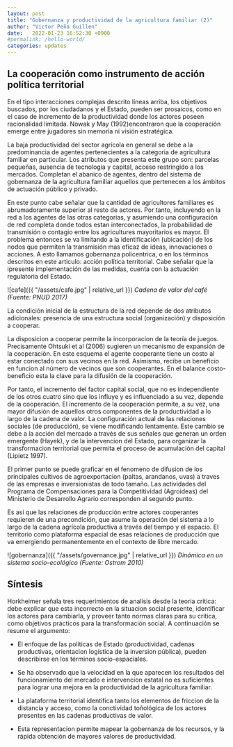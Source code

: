 ```yaml
---
layout: post
title: "Gobernanza y productividad de la agricultura familiar (2)"
author: "Victor Peña Guillen"
date:   2022-01-23 16:52:30 +0900
#permalink: /hello-world/
categories: updates
---
```


## La cooperación como instrumento de acción política territorial

En el tipo interacciones complejas descrito líneas arriba, los objetivos buscados, por los ciudadanos y el Estado, pueden ser prosaicos, como en el caso de incremento de la productividad donde los actores poseen racionalidad limitada.
Nowak y May (1992)encontraron que la cooperación emerge entre jugadores sin memoria ni visión estratégica.

La baja productividad del sector agrícola en general se debe a la predominancia de agentes pertenecientes a la categoria de agricultura familiar en particular.
Los atributos que presenta este grupo son: parcelas pequeñas, ausencia de tecnología y capital, acceso restringido a los mercados. Completan el abanico de agentes, dentro del sistema de gobernanza de la agricultura familiar aquellos que pertenecen a los ámbitos de actuación público y privado.

En este punto cabe señalar que la cantidad de agricultores familiares es abrumadoramente superior al resto de actores. Por tanto, incluyendo en la red a los agentes de las otras categorias, y asumiendo una configuración de red completa donde todos estan interconectados, la probabilidad de transmisión o contagio entre los agricultures mayoritarios es mayor.
El problema entonces se va limitando a la identificación (ubicación) de los nodos que permiten la transmisión mas eficaz de ideas, innovaciones o acciones. A esto llamamos gobernanza policentrica, o en los términos descritos en este articulo: acción política territorial. Cabe señalar que la ipresente implementación de las medidas, cuenta con la actuación regulatoria del Estado.

![cafe]({{ "/assets/cafe.jpg" | relative_url }})
*Cadena de valor del café (Fuente: PNUD 2017)*

La condición inicial de la estructura de la red depende de dos atributos adicionales: presencia de una estructura social (organización) y disposición a cooperar.

La disposicion a cooperar permite la incorporacion de la teoría de juegos.
Precisamente Ohtsuki et al (2006) sugieren un mecanismo de expansión de la cooperación. En este esquema el agente cooperante tiene un costo al estar conectado con sus vecinos en la red. Asimismo, recibe un beneficio en funcion al número de vecinos que son cooperantes. En el balance costo-beneficio esta la clave para la difusión de la cooperación.

Por tanto, el incremento del factor capital social, que no es independiente de los otros cuatro sino que los influye y es influenciado a su vez, depende de la cooperación.
El incremento de la cooperación permite, a su vez, una mayor difusión de aquellos otros componentes de la productividad a lo largo de la cadena de valor.
La configuración actual de las relaciones sociales (de producción), se viene modificando lentamente. Este cambio se debe a la acción del mercado a través de sus señales que generan un orden emergente (Hayek), y de la intervencion del Estado, para organizar la transformacion territorial que permita el proceso de acumulación del capital (Lipietz 1997).

El primer punto se puede graficar en el fenomeno de difusion de los principales cultivos de agroexportacion (paltas, arandanos, uvas) a traves de las empresas e inversionistas de todo tamaño. Las actividades del Programa de Compensaciones para la Competitividad (Agroideas) del Ministerio de Desarrollo Agrario corresponden al segundo punto.

Es así que las relaciones de producción entre actores cooperantes requieren de una precondición, que asume la operación del sistema a lo largo de la cadena agrícola productiva a través del tiempo y el espacio. El territorio como plataforma espacial de esas relaciones de producción que va emergiendo permanentemente en el contexto de libre mercado.

![gobernanza]({{ "/assets/governance.jpg" | relative_url }})
*Dinámica en un sistema socio-ecológico (Fuente: Ostrom 2010)*

## Síntesis

Horkheimer señala tres requerimientos de analisis desde la teoria critica: debe explicar que esta incorrecto en la situacion social presente, identificar los actores para cambiarla, y proveer tanto normas claras para su critica, como objetivos prácticos para la transformación social. A continuación se resume el argumento:

- El enfoque de las políticas de Estado (productividad, cadenas productivas, orientacion logística de la inversion pública), pueden describirse en los términos socio-espaciales.

- Se ha observado que la velocidad en la que aparecen los resultados del funcionamiento del mercado e intervencion estatal no es suficientes para lograr una mejora en la productividad de la agricultura familiar.

- La plataforma territorial identifica tanto los elementos de friccion de la distancia y acceso, como la conctividad toñológica de los actores presentes en las cadenas productivas de valor.

- Esta representacion permite mapear la gobernanza de los recursos, y la rápida obtención de mayores valores de productividad.
